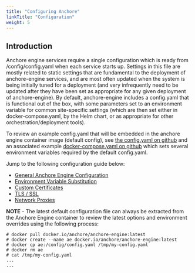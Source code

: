 ```yaml
---
title: "Configuring Anchore"
linkTitle: "Configuration"
weight: 5
---
```


## Introduction

Anchore engine services require a single configuration which is ready from /config/config.yaml when each service starts up.  Settings in this file are mostly related to static settings that are fundamental to the deployment of anchore-engine services, and are most often updated when the system is being initially tuned for a deployment (and very infrequently need to be updated after they have been set as appropriate for any given deployment of anchore-engine).  By default, anchore-engine includes a config.yaml that is functional out of the box, with some parameters set to an environment variable for common site-specific settings (which are then set either in docker-compose.yaml, by the Helm chart, or as appropriate for other orchestration/deployment tools).

To review an example config.yaml that will be embedded in the anchore engine container image (default config), see [the config.yaml on github](https://github.com/anchore/anchore-engine/blob/master/conf/default_config.yaml) and an associated example [docker-compose.yaml on github](https://github.com/anchore/anchore-engine/blob/master/docker-compose.yaml) which sets several environment variables required by the default config.yaml.

Jump to the following configuration guide below:

- [General Anchore Engine Configuration](/docs/engine/engine_installation/configuration/config)
- [Environment Variable Substitution](/docs/engine/engine_installation/configuration/using_env_vars)
- [Custom Certificates](/docs/engine/engine_installation/configuration/custom_certs)
- [TLS / SSL](/docs/engine/engine_installation/configuration/tls_ssl_config)
- [Network Proxies](/docs/engine/engine_installation/configuration/network_proxies)

**NOTE** - The latest default configuration file can always be extracted from the Anchore Engine container to review the latest options and environment overrides using the following process:

```
# docker pull docker.io/anchore/anchore-engine:latest
# docker create --name ae docker.io/anchore/anchore-engine:latest
# docker cp ae:/config/config.yaml /tmp/my-config.yaml
# docker rm ae
# cat /tmp/my-config.yaml
...
...

```